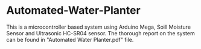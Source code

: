 # Automated-Water-Planter
This is a microcontroller based system using Arduino Mega, Soill Moisture Sensor and Ultrasonic HC-SR04 sensor. 
The thorough report on the system can be found in "Automated Water Planter.pdf" file.

